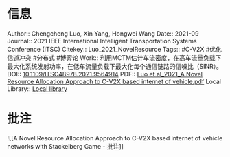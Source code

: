 # 信息
Author:: Chengcheng Luo, Xin Yang, Hongwei Wang
Date:: 2021-09
Journal:: 2021 IEEE International Intelligent Transportation Systems Conference (ITSC)
Citekey:: Luo_2021_NovelResource
Tags:: #C-V2X #优化信道冲突 #分布式 #博弈论
Work:: 利用MCTM估计车流密度，在高车流量负载下最大化系统发射功率，在低车流量负载下最大化每个通信链路的信噪比（SINR）。
DOI:: [10.1109/ITSC48978.2021.9564914](https://doi.org/10.1109/ITSC48978.2021.9564914)
PDF:: [Luo et al_2021_A Novel Resource Allocation Approach to C-V2X based internet of vehicle.pdf](zotero://open-pdf/library/items/J8NERU6W)
Local Library:: [Local library](zotero://select/items/1_ZRMAG2N7)

# 批注
![[A Novel Resource Allocation Approach to C-V2X based internet of vehicle networks with Stackelberg Game - 批注]]